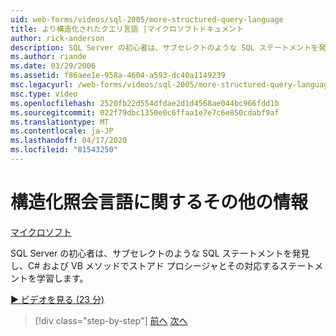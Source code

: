 ```yaml
---
uid: web-forms/videos/sql-2005/more-structured-query-language
title: より構造化されたクエリ言語 |マイクロソフトドキュメント
author: rick-anderson
description: SQL Server の初心者は、サブセレクトのような SQL ステートメントを発見し、C# および VB メソッドでストアド プロシージャとその対応するステートメントを学習します。
ms.author: riande
ms.date: 03/29/2006
ms.assetid: f86aee1e-958a-4604-a593-dc40a1149239
msc.legacyurl: /web-forms/videos/sql-2005/more-structured-query-language
msc.type: video
ms.openlocfilehash: 2520fb22d554dfdae2d1d4568ae044bc966fdd1b
ms.sourcegitcommit: 022f79dbc1350e0c6ffaa1e7e7c6e850cdabf9af
ms.translationtype: MT
ms.contentlocale: ja-JP
ms.lasthandoff: 04/17/2020
ms.locfileid: "81543250"
---
```

# <a name="more-structured-query-language"></a>構造化照会言語に関するその他の情報

[マイクロソフト](https://github.com/microsoft)

SQL Server の初心者は、サブセレクトのような SQL ステートメントを発見し、C# および VB メソッドでストアド プロシージャとその対応するステートメントを学習します。

[&#9654; ビデオを見る (23 分)](https://channel9.msdn.com/Blogs/ASP-NET-Site-Videos/more-structured-query-language)

> [!div class="step-by-step"]
> [前へ](manipulating-database-data.md)
> [次へ](understanding-security-and-network-connectivity.md)
